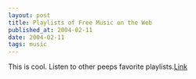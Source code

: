 ```yaml
---
layout: post
title: Playlists of Free Music on the Web
published_at: 2004-02-11
date: 2004-02-11
tags: music
---
```


This is cool. Listen to other peeps favorite playlists.[Link](http://webjay.org/)  
